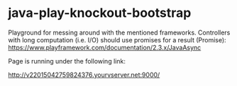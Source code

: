 # java-play-knockout-bootstrap
Playground for messing around with the mentioned frameworks.
Controllers with long computation (i.e. I/O) should use promises for a result (Promise<Resul>): https://www.playframework.com/documentation/2.3.x/JavaAsync

Page is running under the following link:

http://v22015042759824376.yourvserver.net:9000/

